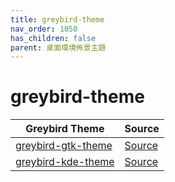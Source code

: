 ```yaml
---
title: greybird-theme
nav_order: 1050
has_children: false
parent: 桌面環境佈景主題
---
```



# greybird-theme

| Greybird Theme | Source |
| --- | --- |
| [greybird-gtk-theme](https://samwhelp.github.io/note-about-theme/read/desktop-theme/gtk-theme/greybird-gtk-theme.html) | [Source](https://github.com/shimmerproject/Greybird) |
| [greybird-kde-theme](https://samwhelp.github.io/note-about-theme/read/desktop-theme/kde-theme/greybird-kde-theme.html) | [Source](https://github.com/varlesh/greybird-kde) |
